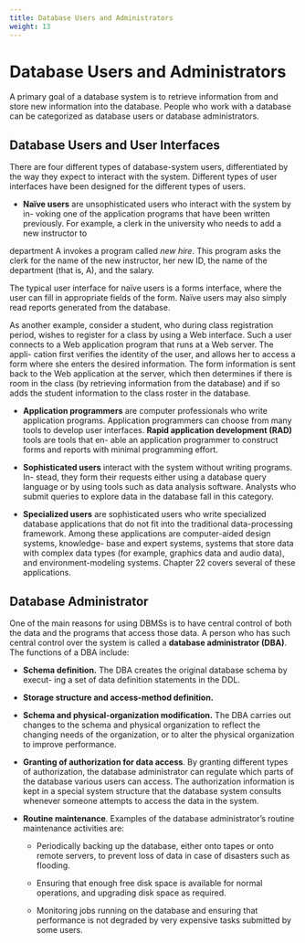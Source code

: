 ```yaml
---
title: Database Users and Administrators
weight: 13
---
```


# Database Users and Administrators

A primary goal of a database system is to retrieve information from and store new information into the database. People who work with a database can be categorized as database users or database administrators.

## Database Users and User Interfaces

There are four different types of database-system users, differentiated by the way they expect to interact with the system. Different types of user interfaces have been designed for the different types of users.

- **Naı̈ve users** are unsophisticated users who interact with the system by in- voking one of the application programs that have been written previously. For example, a clerk in the university who needs to add a new instructor to  

department A invokes a program called _new hire_. This program asks the clerk for the name of the new instructor, her new ID, the name of the department (that is, A), and the salary.

The typical user interface for naı̈ve users is a forms interface, where the user can fill in appropriate fields of the form. Naı̈ve users may also simply read reports generated from the database.

As another example, consider a student, who during class registration period, wishes to register for a class by using a Web interface. Such a user connects to a Web application program that runs at a Web server. The appli- cation first verifies the identity of the user, and allows her to access a form where she enters the desired information. The form information is sent back to the Web application at the server, which then determines if there is room in the class (by retrieving information from the database) and if so adds the student information to the class roster in the database.

- **Application programmers** are computer professionals who write application programs. Application programmers can choose from many tools to develop user interfaces. **Rapid application development (RAD)** tools are tools that en- able an application programmer to construct forms and reports with minimal programming effort.

- **Sophisticated users** interact with the system without writing programs. In- stead, they form their requests either using a database query language or by using tools such as data analysis software. Analysts who submit queries to explore data in the database fall in this category.

- **Specialized users** are sophisticated users who write specialized database applications that do not fit into the traditional data-processing framework. Among these applications are computer-aided design systems, knowledge- base and expert systems, systems that store data with complex data types (for example, graphics data and audio data), and environment-modeling systems. Chapter 22 covers several of these applications.

## Database Administrator

One of the main reasons for using DBMSs is to have central control of both the data and the programs that access those data. A person who has such central control over the system is called a **database administrator (DBA)**. The functions of a DBA include:

- **Schema definition.** The DBA creates the original database schema by execut- ing a set of data definition statements in the DDL.

- **Storage structure and access-method definition.**

- **Schema and physical-organization modification.** The DBA carries out changes to the schema and physical organization to reflect the changing needs of the organization, or to alter the physical organization to improve performance.  

- **Granting of authorization for data access**. By granting different types of authorization, the database administrator can regulate which parts of the database various users can access. The authorization information is kept in a special system structure that the database system consults whenever someone attempts to access the data in the system.

- **Routine maintenance**. Examples of the database administrator’s routine maintenance activities are:

    - Periodically backing up the database, either onto tapes or onto remote servers, to prevent loss of data in case of disasters such as flooding.

    - Ensuring that enough free disk space is available for normal operations, and upgrading disk space as required.

    - Monitoring jobs running on the database and ensuring that performance is not degraded by very expensive tasks submitted by some users.

